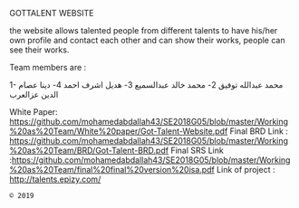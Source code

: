 GOTTALENT WEBSITE

the website allows talented people from different talents to have his/her own profile and contact each other and can show their works, people can see their works. 


Team members are :

1- محمد عبدالله توفيق
2- محمد خالد عبدالسميع
3- هديل اشرف احمد
4- دينا عصام الدين عزالعرب


White Paper: https://github.com/mohamedabdallah43/SE2018G05/blob/master/Working%20as%20Team/White%20paper/Got-Talent-Website.pdf
Final BRD Link : https://github.com/mohamedabdallah43/SE2018G05/blob/master/Working%20as%20Team/BRD/Got-Talent-BRD.pdf
Final SRS Link :https://github.com/mohamedabdallah43/SE2018G05/blob/master/Working%20as%20Team/final%20final%20version%20isa.pdf
Link of project : http://talents.epizy.com/

    © 2019 
